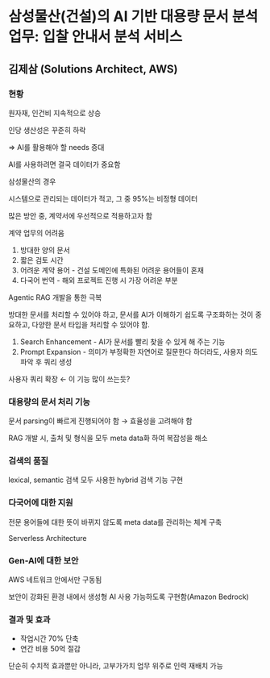# 삼성물산(건설)의 AI 기반 대용량 문서 분석 업무: 입찰 안내서 분석 서비스

## 김제삼 (Solutions Architect, AWS)

### 현황

원자재, 인건비 지속적으로 상승

인당 생산성은 꾸준히 하락

⇒ AI를 활용해야 할 needs 증대

AI를 사용하려면 결국 데이터가 중요함

삼성물산의 경우

시스템으로 관리되는 데이터가 적고, 그 중 95%는 비정형 데이터

많은 방안 중, 계약서에 우선적으로 적용하고자 함

계약 업무의 어려움

1. 방대한 양의 문서
2. 짧은 검토 시간
3. 어려운 계약 용어 - 건설 도메인에 특화된 어려운 용어들이 혼재
4. 다국어 번역 - 해외 프로젝트 진행 시 가장 어려운 부분

Agentic RAG 개발을 통한 극복

방대한 문서를 처리할 수 있어야 하고, 문서를 AI가 이해하기 쉽도록 구조화하는 것이 중요하고, 다양한 문서 타입을 처리할 수 있어야 함.

1. Search Enhancement - AI가 문서를 빨리 찾을 수 있게 해 주는 기능
2. Prompt Expansion - 의미가 부정확한 자연어로 질문한다 하더라도, 사용자 의도 파악 후 쿼리 생성

사용자 쿼리 확장 ← 이 기능 많이 쓰는듯?

### 대용량의 문서 처리 기능

문서 parsing이 빠르게 진행되어야 함 → 효율성을 고려해야 함

RAG 개발 시, 출처 및 형식을 모두 meta data화 하여 복잡성을 해소

### 검색의 품질

lexical, semantic 검색 모두 사용한 hybrid 검색 기능 구현

### 다국어에 대한 지원

전문 용어들에 대한 뜻이 바뀌지 않도록 meta data를 관리하는 체계 구축

Serverless Architecture

### Gen-AI에 대한 보안

AWS 네트워크 안에서만 구동됨

보안이 강화된 환경 내에서 생성형 AI 사용 가능하도록 구현함(Amazon Bedrock)

### 결과 및 효과

- 작업시간 70% 단축
- 연간 비용 50억 절감

단순히 수치적 효과뿐만 아니라, 고부가가치 업무 위주로 인력 재배치 가능